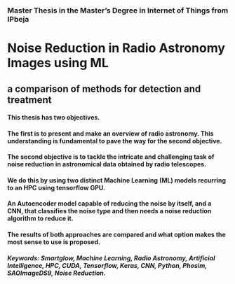 ### Master Thesis in the Master’s Degree in Internet of Things from IPbeja

# Noise Reduction in Radio Astronomy Images using ML 
## a comparison of methods for detection and treatment

#### This thesis has two objectives. 
#### The first is to present and make an overview of radio astronomy. This understanding is fundamental to pave the way for the second objective.
#### The second objective is to tackle the intricate and challenging task of noise reduction in astronomical data obtained by radio telescopes.

#### We do this by using two distinct Machine Learning (ML) models recurring to an HPC using tensorflow GPU. 
#### An Autoencoder model capable of reducing the noise by itself, and a CNN, that classifies the noise type and then needs a noise reduction algorithm to reduce it.
#### The results of both approaches are compared and what option makes the most sense to use is proposed.

##### Keywords: Smartglow, Machine Learning, Radio Astronomy, Artificial Intelligence, HPC, CUDA, Tensorflow, Keras, CNN, Python, Phosim, SAOImageDS9, Noise Reduction.

